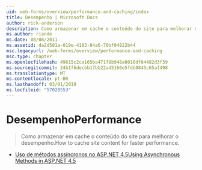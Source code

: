 ```yaml
---
uid: web-forms/overview/performance-and-caching/index
title: Desempenho | Microsoft Docs
author: rick-anderson
description: Como armazenar em cache o conteúdo do site para melhorar o desempenho.
ms.author: riande
ms.date: 08/08/2011
ms.assetid: da2d581a-019e-4183-84a6-70bf04822b44
msc.legacyurl: /web-forms/overview/performance-and-caching
msc.type: chapter
ms.openlocfilehash: 49615c2ca165ba471f8b948a0016df64482d3f39
ms.sourcegitcommit: 24b1f6decbb17bb22a45166e5fdb0845c65af498
ms.translationtype: MT
ms.contentlocale: pt-BR
ms.lasthandoff: 03/01/2019
ms.locfileid: "57020553"
---
```

<a name="performance"></a><span data-ttu-id="11db2-103">Desempenho</span><span class="sxs-lookup"><span data-stu-id="11db2-103">Performance</span></span>
====================
> <span data-ttu-id="11db2-104">Como armazenar em cache o conteúdo do site para melhorar o desempenho.</span><span class="sxs-lookup"><span data-stu-id="11db2-104">How to cache site content for faster performance.</span></span>


- [<span data-ttu-id="11db2-105">Uso de métodos assíncronos no ASP.NET 4.5</span><span class="sxs-lookup"><span data-stu-id="11db2-105">Using Asynchronous Methods in ASP.NET 4.5</span></span>](using-asynchronous-methods-in-aspnet-45.md)
